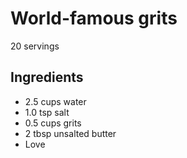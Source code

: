 #  World-famous grits

20 servings

## Ingredients

+ 2.5 cups water
+ 1.0 tsp salt
+ 0.5 cups grits
+ 2 tbsp unsalted butter
+ Love
